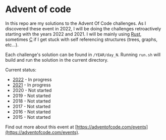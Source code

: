 # Advent of code

In this repo are my solutions to the Advent Of Code challenges. As I discovered these event in 2022, I will be doing the challenges retroactively starting with the years 2022 and 2021. I will be mainly using [Rust](https://www.rust-lang.org/), sometimes [C](https://en.wikipedia.org/wiki/C_(programming_language)) if I get stuck with self referencing structures (trees, graphs, etc...).

Each challenge's solution can be found in `/YEAR/day_N`. Running `run.sh` will build and run the solution in the current directory.

Current status:
* [2022](./2022/) - In progress
* [2021](./2021/) - In progress
* 2020 - Not started
* 2019 - Not started
* 2018 - Not started
* 2017 - Not started
* 2016 - Not started
* 2015 - Not started

Find out more about this event at [https://adventofcode.com/events](https://adventofcode.com/events).